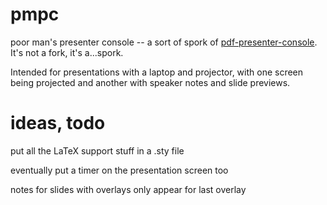 # pmpc

poor man's presenter console -- a sort of spork of
[pdf-presenter-console](https://github.com/davvil/pdfpc). It's not a
fork, it's a...spork.

Intended for presentations with a laptop and projector, with one screen
being projected and another with speaker notes and slide previews.

# ideas, todo

put all the LaTeX support stuff in a .sty file

eventually put a timer on the presentation screen too

notes for slides with overlays only appear for last overlay
